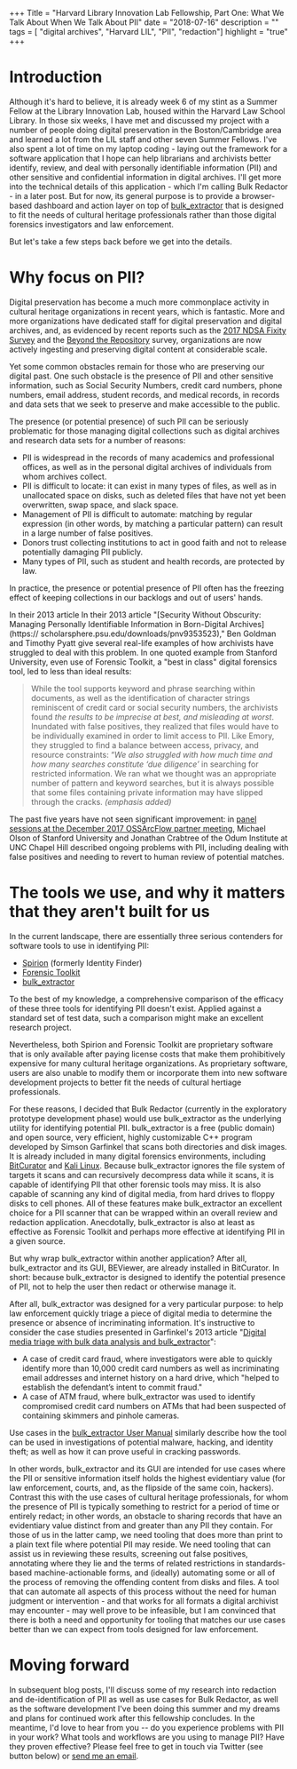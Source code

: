 +++
Title = "Harvard Library Innovation Lab Fellowship, Part One: What We Talk About When We Talk About PII"
date = "2018-07-16"
description = ""
tags = [ "digital archives", "Harvard LIL", "PII", "redaction"]
highlight = "true"
+++

# Introduction

Although it's hard to believe, it is already week 6 of my stint as a Summer Fellow at the Library Innovation Lab, housed within the Harvard Law School Library. In those six weeks, I have met and discussed my project with a number of people doing digital preservation in the Boston/Cambridge area and learned a lot from the LIL staff and other seven Summer Fellows. I've also spent a lot of time on my laptop coding - laying out the framework for a software application that I hope can help librarians and archivists better identify, review, and deal with personally identifiable information (PII) and other sensitive and confidential information in digital archives. I'll get more into the technical details of this application - which I'm calling Bulk Redactor - in a later post. But for now, its general purpose is to provide a browser-based dashboard and action layer on top of [bulk_extractor](https://www.forensicswiki.org/wiki/Bulk_extractor) that is designed to fit the needs of cultural heritage professionals rather than those digital forensics investigators and law enforcement.

But let's take a few steps back before we get into the details.

# Why focus on PII?

Digital preservation has become a much more commonplace activity in cultural heritage organizations in recent years, which is fantastic. More and more organizations have dedicated staff for digital preservation and digital archives, and, as evidenced by recent reports such as the [2017 NDSA Fixity Survey](https://osf.io/snjbv/) and the [Beyond the Repository](https://arch.library.northwestern.edu/concern/generic_works/00000009g) survey, organizations are now actively ingesting and preserving digital content at considerable scale.

Yet some common obstacles remain for those who are preserving our digital past. One such obstacle is the presence of PII and other sensitive information, such as Social Security Numbers, credit card numbers, phone numbers, email address, student records, and medical records, in records and data sets that we seek to preserve and make accessible to the public.

The presence (or potential presence) of such PII can be seriously problematic for those managing digital collections such as digital archives and research data sets for a number of reasons:

* PII is widespread in the records of many academics and professional offices, as well as in the personal digital archives of individuals from whom archives collect.
* PII is difficult to locate: it can exist in many types of files, as well as in unallocated space on disks, such as deleted files that have not yet been overwritten, swap space, and slack space.
* Management of PII is difficult to automate: matching by regular expression (in other words, by matching a particular pattern) can result in a large number of false positives.
* Donors trust collecting institutions to act in good faith and not to release potentially damaging PII publicly.
* Many types of PII, such as student and health records, are protected by law.

In practice, the presence or potential presence of PII often has the freezing effect of keeping collections in our backlogs and out of users' hands.

In their 2013 article In their 2013 article "[Security Without Obscurity: Managing Personally Identifiable Information in Born-Digital Archives](https://
scholarsphere.psu.edu/downloads/pnv9353523)," Ben Goldman and Timothy Pyatt give several real-life examples of how archivists have struggled to deal with this problem. In one quoted example from Stanford University, even use of Forensic Toolkit, a "best in class" digital forensics tool, led to less than ideal results:

> While the tool supports keyword and phrase searching within documents, as well as the identification of character strings reminiscent of credit card or social security numbers, the archivists found *the results to be imprecise at best, and misleading at worst*. Inundated with false positives, they realized that files would have to be individually examined in order to limit access to PII. Like Emory, they struggled to find a balance between access, privacy, and resource constraints: “*We also struggled with how much time and how many searches constitute ‘due diligence’* in searching for restricted information. We ran what we thought was an appropriate number of pattern and keyword searches, but it is always possible that some files containing private information may have slipped through the cracks. *(emphasis added)*

The past five years have not seen significant improvement: in [panel sessions at the December 2017 OSSArcFlow partner meeting](https://educopia.org/research/ossarcflow), Michael Olson of Stanford University and Jonathan Crabtree of the Odum Institute at UNC Chapel Hill described ongoing problems with PII, including dealing with false positives and needing to revert to human review of potential matches.

# The tools we use, and why it matters that they aren't built for us

In the current landscape, there are essentially three serious contenders for software tools to use in identifying PII:

* [Spirion](https://www.spirion.com/) (formerly Identity Finder)
* [Forensic Toolkit](https://accessdata.com/products-services/forensic-toolkit-ftk)
* [bulk_extractor](https://www.forensicswiki.org/wiki/Bulk_extractor)

To the best of my knowledge, a comprehensive comparison of the efficacy of these three tools for identifying PII doesn't exist. Applied against a standard set of test data, such a comparison might make an excellent research project.

Nevertheless, both Spirion and Forensic Toolkit are proprietary software that is only available after paying license costs that make them prohibitively expensive for many cultural heritage organizations. As proprietary software, users are also unable to modify them or incorporate them into new software development projects to better fit the needs of cultural hertiage professionals.

For these reasons, I decided that Bulk Redactor (currently in the exploratory prototype development phase) would use bulk_extractor as the underlying utility for identifying potential PII. bulk_extractor is a free (public domain) and open source, very efficient, highly customizable C++ program developed by Simson Garfinkel that scans both directories and disk images. It is already included in many digital forensics environments, including [BitCurator](https://confluence.educopia.org/display/BC) and [Kali Linux](https://www.kali.org/). Because bulk_extractor ignores the file system of targets it scans and can recursively decompress data while it scans, it is capable of identifying PII that other forensic tools may miss. It is also capable of scanning any kind of digital media, from hard drives to floppy disks to cell phones. All of these features make bulk_extractor an excellent choice for a PII scanner that can be wrapped within an overall review and redaction application. Anecdotally, bulk_extractor is also at least as effective as Forensic Toolkit and perhaps more effective at identifying PII in a given source.

But why wrap bulk_extractor within another application? After all, bulk_extractor and its GUI, BEViewer, are already installed in BitCurator. In short: because bulk_extractor is designed to identify the potential presence of PII, not to help the user then redact or otherwise manage it.

After all, bulk_extractor was designed for a very particular purpose: to help law enforcement quickly triage a piece of digital media to determine the presence or absence of incriminating information. It's instructive to consider the case studies presented in Garfinkel's 2013 article "[Digital media triage with bulk data analysis and bulk_extractor](https://www.sciencedirect.com/science/article/pii/S0167404812001472)":

* A case of credit card fraud, where investigators were able to quickly identify more than 10,000 credit card numbers as well as incriminating email addresses and internet history on a hard drive, which "helped to establish the defendant’s intent to commit fraud."
* A case of ATM fraud, where bulk_extractor was used to identify compromised credit card numbers on ATMs that had been suspected of containing skimmers and pinhole cameras.

Use cases in the [bulk_extractor User Manual](http://downloads.digitalcorpora.org/downloads/bulk_extractor/BEUsersManual.pdf) similarly describe how the tool can be used in investigations of potential malware, hacking, and identity theft; as well as how it can prove useful in cracking passwords.

In other words, bulk_extractor and its GUI are intended for use cases where the PII or sensitive information itself holds the highest evidentiary value (for law enforcement, courts, and, as the flipside of the same coin, hackers). Contrast this with the use cases of cultural heritage professionals, for whom the presence of PII is typically something to restrict for a period of time or entirely redact; in other words, an obstacle to sharing records that have an evidentiary value distinct from and greater than any PII they contain. For those of us in the latter camp, we need tooling that does more than print to a plain text file where potential PII may reside. We need tooling that can assist us in reviewing these results, screening out false positives, annotating where they lie and the terms of related restrictions in standards-based machine-actionable forms, and (ideally) automating some or all of the process of removing the offending content from disks and files. A tool that can automate all aspects of this process without the need for human judgment or intervention - and that works for all formats a digital archivist may encounter - may well prove to be infeasible, but I am convinced that there is both a need and opportunity for tooling that matches our use cases better than we can expect from tools designed for law enforcement.

# Moving forward

In subsequent blog posts, I'll discuss some of my research into redaction and de-identification of PII as well as use cases for Bulk Redactor, as well as the software development I've been doing this summer and my dreams and plans for continued work after this fellowship concludes. In the meantime, I'd love to hear from you -- do you experience problems with PII in your work? What tools and workflows are you using to manage PII? Have they proven effective? Please feel free to get in touch via Twitter (see button below) or [send me an email](mailto:timothyryanwalsh@gmail.com).
